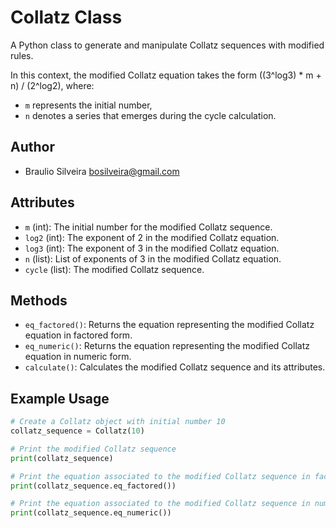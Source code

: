 # Collatz Class

A Python class to generate and manipulate Collatz sequences with modified rules.

In this context, the modified Collatz equation takes the form ((3^log3) * m + n) / (2^log2), where:
- `m` represents the initial number,
- `n` denotes a series that emerges during the cycle calculation.

## Author
- Braulio Silveira <bosilveira@gmail.com>

## Attributes
- `m` (int): The initial number for the modified Collatz sequence.
- `log2` (int): The exponent of 2 in the modified Collatz equation.
- `log3` (int): The exponent of 3 in the modified Collatz equation.
- `n` (list): List of exponents of 3 in the modified Collatz equation.
- `cycle` (list): The modified Collatz sequence.

## Methods
- `eq_factored()`: Returns the equation representing the modified Collatz equation in factored form.
- `eq_numeric()`: Returns the equation representing the modified Collatz equation in numeric form.
- `calculate()`: Calculates the modified Collatz sequence and its attributes.

## Example Usage

```python
# Create a Collatz object with initial number 10
collatz_sequence = Collatz(10)

# Print the modified Collatz sequence
print(collatz_sequence)

# Print the equation associated to the modified Collatz sequence in factored form
print(collatz_sequence.eq_factored())

# Print the equation associated to the modified Collatz sequence in numeric form
print(collatz_sequence.eq_numeric())
